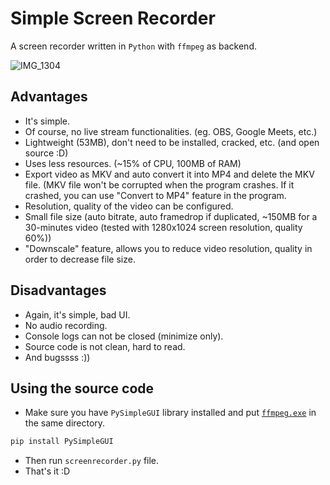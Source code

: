 # Simple Screen Recorder
A screen recorder written in `Python` with `ffmpeg` as backend.

![IMG_1304](https://user-images.githubusercontent.com/4103880/128118476-2a6f9a83-925f-4c17-8f0e-d47194f0c520.PNG)


## Advantages
- It's simple.
- Of course, no live stream functionalities. (eg. OBS, Google Meets, etc.)
- Lightweight (53MB), don't need to be installed, cracked, etc. (and open source :D)
- Uses less resources. (~15% of CPU, 100MB of RAM)
- Export video as MKV and auto convert it into MP4 and delete the MKV file. (MKV file won't be corrupted when the program crashes. If it crashed, you can use "Convert to MP4" feature in the program.
- Resolution, quality of the video can be configured.
- Small file size (auto bitrate, auto framedrop if duplicated, ~150MB for a 30-minutes video (tested with 1280x1024 screen resolution, quality 60%))
- "Downscale" feature, allows you to reduce video resolution, quality in order to decrease file size.

## Disadvantages
- Again, it's simple, bad UI.
- No audio recording.
- Console logs can not be closed (minimize only).
- Source code is not clean, hard to read.
- And bugssss :))

## Using the source code
- Make sure you have `PySimpleGUI` library installed and put [`ffmpeg.exe`](https://ffmpeg.org/download.html) in the same directory.
```bash
pip install PySimpleGUI
```
- Then run `screenrecorder.py` file.
- That's it :D
